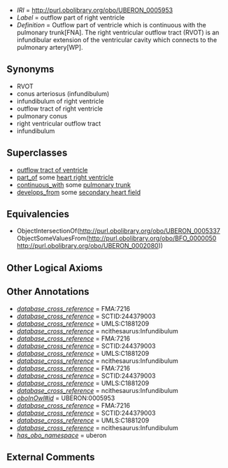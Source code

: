  * *IRI* = http://purl.obolibrary.org/obo/UBERON_0005953
 * *Label* = outflow part of right ventricle
 * *Definition* = Outflow part of ventricle which is continuous with the pulmonary trunk[FNA]. The right ventricular outflow tract (RVOT) is an infundibular extension of the ventricular cavity which connects to the pulmonary artery[WP].

## Synonyms

 * RVOT
 * conus arteriosus (infundibulum)
 * infundibulum of right ventricle
 * outflow tract of right ventricle
 * pulmonary conus
 * right ventricular outflow tract
 * infundibulum

## Superclasses

 * [outflow tract of ventricle](../../UBERON/37/UBERON_0005337.md)
 * [part_of](../../BFO/50/BFO_0000050.md) some [heart right ventricle](../../UBERON/80/UBERON_0002080.md)
 * [continuous_with](../../FMA/72/FMA_85972.md) some [pulmonary trunk](../../UBERON/33/UBERON_0002333.md)
 * [develops_from](../../RO/02/RO_0002202.md) some [secondary heart field](../../UBERON/89/UBERON_0009889.md)

## Equivalencies

 * ObjectIntersectionOf(<http://purl.obolibrary.org/obo/UBERON_0005337> ObjectSomeValuesFrom(<http://purl.obolibrary.org/obo/BFO_0000050> <http://purl.obolibrary.org/obo/UBERON_0002080>))

## Other Logical Axioms


## Other Annotations

 * *[database_cross_reference](../../ef/oboInOwl#hasDbXref.md)* = FMA:7216
 * *[database_cross_reference](../../ef/oboInOwl#hasDbXref.md)* = SCTID:244379003
 * *[database_cross_reference](../../ef/oboInOwl#hasDbXref.md)* = UMLS:C1881209
 * *[database_cross_reference](../../ef/oboInOwl#hasDbXref.md)* = ncithesaurus:Infundibulum
 * *[database_cross_reference](../../ef/oboInOwl#hasDbXref.md)* = FMA:7216
 * *[database_cross_reference](../../ef/oboInOwl#hasDbXref.md)* = SCTID:244379003
 * *[database_cross_reference](../../ef/oboInOwl#hasDbXref.md)* = UMLS:C1881209
 * *[database_cross_reference](../../ef/oboInOwl#hasDbXref.md)* = ncithesaurus:Infundibulum
 * *[database_cross_reference](../../ef/oboInOwl#hasDbXref.md)* = FMA:7216
 * *[database_cross_reference](../../ef/oboInOwl#hasDbXref.md)* = SCTID:244379003
 * *[database_cross_reference](../../ef/oboInOwl#hasDbXref.md)* = UMLS:C1881209
 * *[database_cross_reference](../../ef/oboInOwl#hasDbXref.md)* = ncithesaurus:Infundibulum
 * *[oboInOwl#id](../../id/oboInOwl#id.md)* = UBERON:0005953
 * *[database_cross_reference](../../ef/oboInOwl#hasDbXref.md)* = FMA:7216
 * *[database_cross_reference](../../ef/oboInOwl#hasDbXref.md)* = SCTID:244379003
 * *[database_cross_reference](../../ef/oboInOwl#hasDbXref.md)* = UMLS:C1881209
 * *[database_cross_reference](../../ef/oboInOwl#hasDbXref.md)* = ncithesaurus:Infundibulum
 * *[has_obo_namespace](../../ce/oboInOwl#hasOBONamespace.md)* = uberon

## External Comments

